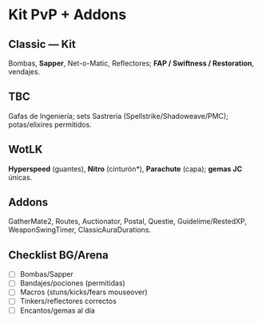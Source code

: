 # Kit PvP + Addons

## Classic — Kit
Bombas, **Sapper**, Net-o-Matic, Reflectores; **FAP / Swiftness / Restoration**, vendajes.

## TBC
Gafas de Ingeniería; sets Sastrería (Spellstrike/Shadoweave/PMC); potas/elixires permitidos.

## WotLK
**Hyperspeed** (guantes), **Nitro** (cinturón*), **Parachute** (capa); **gemas JC** únicas.

## Addons
GatherMate2, Routes, Auctionator, Postal, Questie, Guidelime/RestedXP, WeaponSwingTimer, ClassicAuraDurations.

## Checklist BG/Arena
- [ ] Bombas/Sapper  
- [ ] Bandajes/pociones (permitidas)  
- [ ] Macros (stuns/kicks/fears mouseover)  
- [ ] Tinkers/reflectores correctos  
- [ ] Encantos/gemas al día
